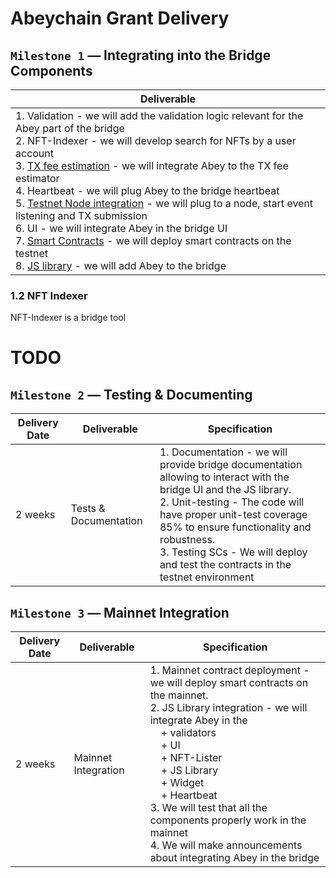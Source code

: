 # Abeychain Grant Delivery

## `Milestone 1` — Integrating into the Bridge Components
| Deliverable |
|-|
| 1. Validation - we will add the validation logic relevant for the Abey part of the bridge<br/>2. NFT-Indexer - we will develop search for NFTs by a user account <br/>3. [TX fee estimation](https://github.com/XP-NETWORK/exchange-rate/search?q=abey) - we will integrate Abey to the TX fee estimator<br/>4. Heartbeat - we will plug Abey to the bridge heartbeat<br/>5. [Testnet Node integration](https://github.com/XP-NETWORK/xpjs/blob/secretjs/src/consts.ts#L56) - we will plug to a node, start event listening and TX submission<br/>6. UI - we will integrate Abey in the bridge UI<br/>7. [Smart Contracts](https://github.com/XP-NETWORK/xpjs/blob/secretjs/src/factory/factories.ts#L138-L143) - we will deploy smart contracts on the testnet<br/>8. [JS library](https://github.com/XP-NETWORK/xpjs/search?q=abey) - we will add Abey to the bridge|

### 1.2 NFT Indexer

NFT-Indexer is a bridge tool 

# TODO
## `Milestone 2` — Testing & Documenting

| Delivery Date | Deliverable | Specification |
|-|-|-|
| 2 weeks | Tests & Documentation | 1. Documentation - we will provide bridge documentation allowing to interact with the bridge UI and the JS library.<br/>2. Unit-testing - The code will have proper unit-test coverage 85% to ensure functionality and robustness.<br/>3. Testing SCs - We will deploy and test the contracts in the testnet environment|

## `Milestone 3` — Mainnet Integration

| Delivery Date | Deliverable | Specification |
|-|-|-|
| 2 weeks | Mainnet Integration | 1. Mainnet contract deployment - we will deploy smart contracts on the mainnet.<br/>2. JS Library integration - we will integrate Abey in the <br/>&nbsp;&nbsp;&nbsp;&nbsp;+ validators<br/>&nbsp;&nbsp;&nbsp;&nbsp;+ UI <br/>&nbsp;&nbsp;&nbsp;&nbsp;+ NFT-Lister<br/>&nbsp;&nbsp;&nbsp;&nbsp;+ JS Library<br/>&nbsp;&nbsp;&nbsp;&nbsp;+ Widget<br/>&nbsp;&nbsp;&nbsp;&nbsp;+ Heartbeat  <br/>3. We will test that all the components properly work in the mainnet <br/>4. We will make announcements about integrating Abey in the bridge|
